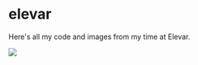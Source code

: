 # elevar

Here's all my code and images from my time at Elevar. 

![](https://i.imgur.com/RTheZNa.jpg)
